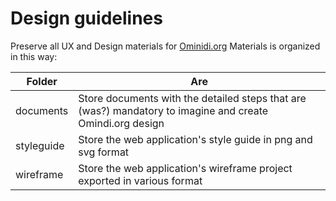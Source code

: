 # Design guidelines

Preserve all UX and Design materials for [Ominidi.org](https://www.ominidi.org)
Materials is organized in this way:

| Folder         | Are           |
|----------------|---------------|
| documents      | Store documents with the detailed steps that are (was?) mandatory to imagine and create Omindi.org design|
| styleguide     | Store the web application's style guide in png and svg format |
| wireframe      | Store the web application's wireframe project exported in various format|

